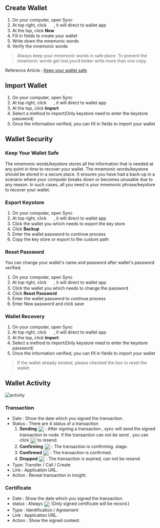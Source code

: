 ## Create  Wallet
1. On your computer, open Sync
2. At top right, click <img src="Images/wallets.png" width = "16px" height = "16px" align=center /> , it will direct to wallet app
3. At the top, click **New** 
4. Fill in fields to create your wallet 
5. Write down the mnemonic words
6. Verify the mnemonic words 

>Always keep your mnemonic words in safe place. To prevent the mnemonic words get lost,you’d better write more than one copy.

Reference Article :
[Keep your wallet safe](https://github.com/vechain/thor-sync.electron/wiki/Wallet#keep-your-wallet-safe) 

## Import Wallet 
1. On your computer, open Sync
2. At top right, click <img src="Images/wallets.png" width = "16px" height = "16px" align=center /> , it will direct to wallet app
3. At the top, click **Import** 
4. Select a method to import(Only keystore need to enter the keystore password)
5. Once the information verified, you can fill in fields to import your wallet 

## Wallet Security 
### Keep Your Wallet Safe
The mnemonic words/keystore stores all the information that is needed at any point in time to recover your wallet. The mnemonic words/keystore should be stored in a secure place. It ensures you have had a back-up in a scenario where your computer breaks down or becomes unusable due to any reason. In such cases, all you need is your mnemonic phrase/keystore to recover your wallet.

### Export Keystore
1. On your computer, open Sync
2. At top right, click <img src="Images/wallets.png" width = "16px" height = "16px" align=center />  , it will direct to wallet app
3. Click the wallet you which needs to export the key store
4. Click **Backup**
5. Enter the wallet password to continue process 
6. Copy the key store or export to the custom path

### Reset Password 
You can change your wallet's name and password after wallet's password verified. 
1. On your computer, open Sync
2. At top right, click <img src="Images/wallets.png" width = "16px" height = "16px" align=center />  , it will direct to wallet app
3. Click the wallet you which needs to change the password
4. Click **Reset Password**
5. Enter the wallet password to continue process
6. Enter New password and click save

### Wallet Recovery
1. On your computer, open Sync
2. At top right, click <img src="Images/wallets.png" width = "16px" height = "16px" align=center /> , it will direct to wallet app
3. At the top, click **Import** 
4. Select a method to import(Only keystore need to enter the keystore password)
5. Once the information verified, you can fill in fields to import your wallet 
   
> If the wallet already existed, please checked the box to reset the wallet 

## Wallet Activity
![activity](Images/wallet-detail-activity.png)

### Transaction
- Date : Show the date which you signed the transaction.
- Status : There are 4 status of a transaction
    1. **Sending** <img src="Images/sending.png"  height = "20px" align=center />
  : After signing a transaction , sync will send the signed transaction to node. if the transaction can not be send , you can click  <img src="Images/retry.png"  height = "20px" align=center /> to resend. 
    2. **Confirming** <img src="Images/confirming.png"  height = "20px" align=center /> : The transaction is confirming. stage.
    3. **Confirmed** <img src="Images/confirmed.png"  height = "20px" align=center /> : The transaction is confirmed.
    4. **Dropped** <img src="Images/error.png"  height = "20px" align=center />  :  The transaction is expired, can not be resend. 
- Type: Transfer / Call / Create
- Link : Application URL.
- Action : Reveal transaction in insight.

### Certificate
- Date : Show the date which you signed the transaction.
- status : Always <img src="Images/confirmed.png"  height = "20px" align=center /> (Only signed certificate will be record.)
- Type : Identification / Agreement 
- Link : Application URL.
- Action : Show the signed content.